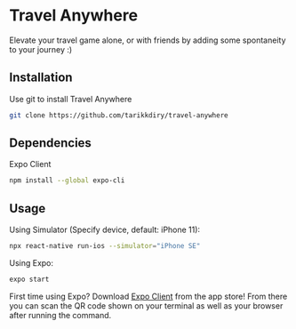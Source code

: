 # Travel Anywhere 

Elevate your travel game alone, or with friends by adding some spontaneity to your journey :)

## Installation

Use git to install Travel Anywhere

```bash
git clone https://github.com/tarikkdiry/travel-anywhere
```

## Dependencies

Expo Client
```bash
npm install --global expo-cli
```

## Usage

Using Simulator (Specify device, default: iPhone 11):
```bash
npx react-native run-ios --simulator="iPhone SE"
```
Using Expo:
```bash
expo start
```
First time using Expo? Download [Expo Client](https://apps.apple.com/us/app/expo-client/id982107779) from the app store!
From there you can scan the QR code shown on your terminal as well as your browser after running the command.
